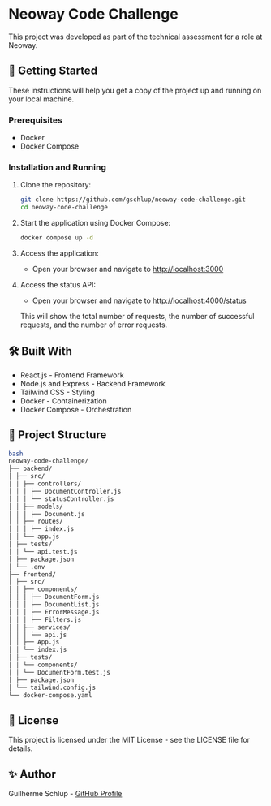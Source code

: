 # Neoway Code Challenge

This project was developed as part of the technical assessment for a role at Neoway.

## 🚀 Getting Started

These instructions will help you get a copy of the project up and running on your local machine.

### Prerequisites

- Docker
- Docker Compose

### Installation and Running

1. Clone the repository:

   ```bash
   git clone https://github.com/gschlup/neoway-code-challenge.git
   cd neoway-code-challenge
   ```

2. Start the application using Docker Compose:

   ```bash
   docker compose up -d
   ```

3. Access the application:
   - Open your browser and navigate to [http://localhost:3000](http://localhost:3000)

4. Access the status API:
   - Open your browser and navigate to [http://localhost:4000/status](http://localhost:4000/status)

   This will show the total number of requests, the number of successful requests, and the number of error requests.

## 🛠️ Built With

- React.js - Frontend Framework
- Node.js and Express - Backend Framework
- Tailwind CSS - Styling
- Docker - Containerization
- Docker Compose - Orchestration

## 📝 Project Structure

```bash
bash
neoway-code-challenge/
├── backend/
│ ├── src/
│ │ ├── controllers/
│ │ │ ├── DocumentController.js
│ │ │ └── statusController.js
│ │ ├── models/
│ │ │ ├── Document.js
│ │ ├── routes/
│ │ │ ├── index.js
│ │ └── app.js
│ ├── tests/
│ │ └── api.test.js
│ ├── package.json
│ └── .env
├── frontend/
│ ├── src/
│ │ ├── components/
│ │ │ ├── DocumentForm.js
│ │ │ ├── DocumentList.js
│ │ │ ├── ErrorMessage.js
│ │ │ ├── Filters.js
│ │ ├── services/
│ │ │ └── api.js
│ │ ├── App.js
│ │ └── index.js
│ ├── tests/
│ │ └── components/
│ │ └── DocumentForm.test.js
│ ├── package.json
│ └── tailwind.config.js
└── docker-compose.yaml
```

## 📄 License

This project is licensed under the MIT License - see the LICENSE file for details.

## ✨ Author

Guilherme Schlup - [GitHub Profile](https://github.com/gschlup)
